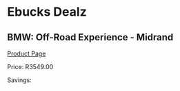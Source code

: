 
# Ebucks Dealz
## BMW: Off-Road Experience - Midrand
[Product Page](https://www.ebucks.com/web/shop/productSelected.do?prodId=985211901&catId=853981621)

Price: R3549.00

Savings: 


	